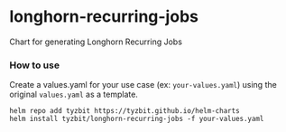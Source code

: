 # longhorn-recurring-jobs
Chart for generating Longhorn Recurring Jobs

### How to use

Create a values.yaml for your use case (ex: `your-values.yaml`)
using the original `values.yaml` as a template.

```
helm repo add tyzbit https://tyzbit.github.io/helm-charts
helm install tyzbit/longhorn-recurring-jobs -f your-values.yaml
```
